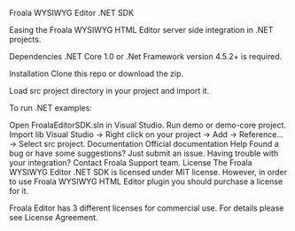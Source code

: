 Froala WYSIWYG Editor .NET SDK

Easing the Froala WYSIWYG HTML Editor server side integration in .NET projects.

Dependencies
.NET Core 1.0 or .Net Framework version 4.5.2+ is required.

Installation
Clone this repo or download the zip.

Load src project directory in your project and import it.

To run .NET examples:

Open FroalaEditorSDK.sln in Visual Studio.
Run demo or demo-core project.
Import lib
Visual Studio -> Right click on your project -> Add -> Reference... -> Select src project.
Documentation
Official documentation
Help
Found a bug or have some suggestions? Just submit an issue.
Having trouble with your integration? Contact Froala Support team.
License
The Froala WYSIWYG Editor .NET SDK is licensed under MIT license. However, in order to use Froala WYSIWYG HTML Editor plugin you should purchase a license for it.

Froala Editor has 3 different licenses for commercial use. For details please see License Agreement.
